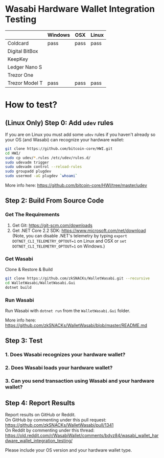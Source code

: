 # Wasabi Hardware Wallet Integration Testing

|                | Windows | OSX     | Linux   |
|----------------|---------|---------|---------|
| Coldcard       | pass    | pass    | pass    |
| Digital BitBox |         |         |         |
| KeepKey        |         |         |         |
| Ledger Nano S  |         |         |         |
| Trezor One     |         |         |         |
| Trezor Model T | pass    | pass    | pass    |

# How to test?

## (Linux Only) Step 0: Add `udev` rules

If you are on Linux you must add some `udev` rules if you haven't already so your OS (and Wasabi) can recognize your hardware wallet:

```sh
git clone https://github.com/bitcoin-core/HWI.git
cd HWI/
sudo cp udev/*.rules /etc/udev/rules.d/
sudo udevadm trigger
sudo udevadm control --reload-rules
sudo groupadd plugdev
sudo usermod -aG plugdev `whoami`
```

More info here: https://github.com/bitcoin-core/HWI/tree/master/udev

## Step 2: Build From Source Code

### Get The Requirements

1. Get Git: https://git-scm.com/downloads
2. Get .NET Core 2.2 SDK: https://www.microsoft.com/net/download (Note, you can disable .NET's telemetry by typing `export DOTNET_CLI_TELEMETRY_OPTOUT=1` on Linux and OSX or `set DOTNET_CLI_TELEMETRY_OPTOUT=1` on Windows.)
  
### Get Wasabi

Clone & Restore & Build

```sh
git clone https://github.com/zkSNACKs/WalletWasabi.git --recursive
cd WalletWasabi/WalletWasabi.Gui
dotnet build
```

### Run Wasabi

Run Wasabi with `dotnet run` from the `WalletWasabi.Gui` folder.

More info here: https://github.com/zkSNACKs/WalletWasabi/blob/master/README.md

## Step 3: Test

### 1. Does Wasabi recognizes your hardware wallet?
### 2. Does Wasabi loads your hardware wallet?
### 3. Can you send transaction using Wasabi and your hardware wallet?

## Step 4: Report Results

Report results on GitHub or Reddit.  
On GitHub by commenting under this pull request: https://github.com/zkSNACKs/WalletWasabi/pull/1341  
On Reddit by commenting under this thread: https://old.reddit.com/r/WasabiWallet/comments/bdyz84/wasabi_wallet_hardware_wallet_integration_testing/

Please include your OS version and your hardware wallet type.
